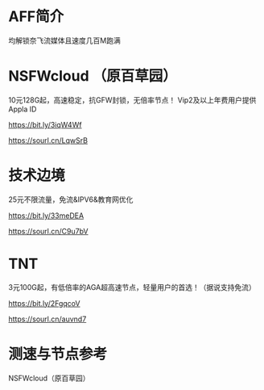 # AFF简介

均解锁奈飞流媒体且速度几百M跑满


# NSFWcloud （原百草园）

10元128G起，高速稳定，抗GFW封锁，无倍率节点！
Vip2及以上年费用户提供Appla ID

https://bit.ly/3iqW4Wf

https://sourl.cn/LqwSrB


# 技术边境

25元不限流量，免流&IPV6&教育网优化

https://bit.ly/33meDEA

https://sourl.cn/C9u7bV


# TNT

3元100G起，有低倍率的AGA超高速节点，轻量用户的首选！（据说支持免流）

https://bit.ly/2FgqcoV

https://sourl.cn/auvnd7



 # 测速与节点参考
 
 
 NSFWcloud（原百草园）
 
 
